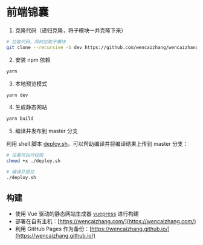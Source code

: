 # 前端锦囊

1. 克隆代码（递归克隆，将子模块一并克隆下来）
```bash
# 拉取代码，同时拉取子模块
git clone --recursive -b dev https://github.com/wencaizhang/wencaizhang.github.io.git
```

2. 安装 npm 依赖

```bash
yarn
```

3. 本地预览模式

```bash
yarn dev
```

4. 生成静态网站

```bash
yarn build
```

5. 编译并发布到 master 分支

利用 shell 脚本 [deploy.sh](https://github.com/wencaizhang/wencaizhang.github.io/blob/dev/deploy.sh)，可以帮助编译并将编译结果上传到 master 分支：

```bash
# 设置可执行权限
chmod +x ./deploy.sh

# 编译并提交
./deploy.sh
```

## 构建

+ 使用 Vue 驱动的静态网站生成器 [vuepress](https://vuepress.vuejs.org/zh/) 进行构建
+ 部署在自有主机：[https://wencaizhang.com/](https://wencaizhang.com/)
+ 利用 GitHub Pages 作为备份：[https://wencaizhang.github.io/](https://wencaizhang.github.io/)
